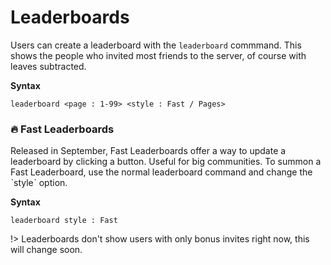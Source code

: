 # Leaderboards

Users can create a leaderboard with the `leaderboard` commmand.
This shows the people who invited most friends to the server, of course with leaves subtracted.

**Syntax**
```
leaderboard <page : 1-99> <style : Fast / Pages>
```

### :fire: Fast Leaderboards

Released in September, Fast Leaderboards offer a way to update a leaderboard by clicking a button. Useful for big communities. To summon a Fast Leaderboard, use the normal leaderboard command and change the ˋstyleˋ option.

**Syntax**

```
leaderboard style : Fast
```

!> Leaderboards don't show users with only bonus invites right now, this will change soon.

